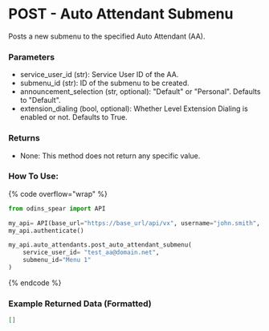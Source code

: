 # POST - Auto Attendant Submenu

Posts a new submenu to the specified Auto Attendant (AA).

### Parameters&#x20;

* service_user_id (str): Service User ID of the AA.
* submenu_id (str): ID of the submenu to be created. 
* announcement_selection (str, optional): "Default" or "Personal". Defaults to "Default".
* extension_dialing (bool, optional): Whether Level Extension Dialing is enabled or not. Defaults to True.

### Returns

* None: This method does not return any specific value.

### How To Use:

{% code overflow="wrap" %}
```python
from odins_spear import API

my_api= API(base_url="https://base_url/api/vx", username="john.smith", password="ODIN_INSTANCE_1")
my_api.authenticate()

my_api.auto_attendants.post_auto_attendant_submenu(
    service_user_id= "test_aa@domain.net", 
    submenu_id="Menu 1"
)
```
{% endcode %}

### Example Returned Data (Formatted)
```json
[]


```
